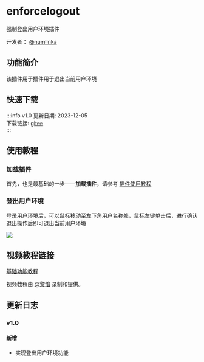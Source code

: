 # enforcelogout
强制登出用户环境插件

开发者： [@numlinka](/contribution)

## 功能简介

该插件用于插件用于退出当前用户环境

## 快速下载

:::info v1.0
更新日期:  2023-12-05<br/>
下载链接: [gitee](https://gitee.com/ticca/d3dx-skin-manage/releases/download/plugins/enforcelogout.zip) <br/>
:::

## 使用教程

### 加载插件
首先，也是最基础的一步——**加载插件**，请参考 [插件使用教程](/help/tutorial-plugins)

### 登出用户环境
登录用户环境后，可以鼠标移动至左下角用户名称处，鼠标左键单击后，进行确认退出操作后即可退出当前用户环境

![](/static/image/56b35314.png)

## 视频教程链接

[基础功能教程](https://www.bilibili.com/video/BV1UM411R7Ed/) 

视频教程由 [@黎愔](/contribution) 录制和提供。

## 更新日志

### v1.0
#### 新增
- 实现登出用户环境功能